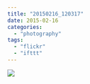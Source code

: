 ```yaml
---
title: "20150216_120317"
date: 2015-02-16
categories: 
  - "photography"
tags: 
  - "flickr"
  - "ifttt"
---
```


![](https://farm9.staticflickr.com/8681/16367319187_17139ff922_b.jpg)
